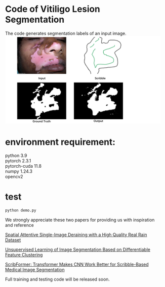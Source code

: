 # Code of Vitiligo Lesion Segmentation  
The code generates segmentation labels of an input image.
![DEMO](https://github.com/YuhanZheng0327/Weakly-Supervised-Vitiligo-Lesion-Segmentation/blob/master/GITHUB.jpg)  


# environment requirement:  
python 3.9  
pytorch 2.3.1  
pytorch-cuda 11.8  
numpy 1.24.3  
opencv2 

# test
``` python
python demo.py
```
We strongly appreciate these two papers for providing us with inspiration and reference

[Spatial Attentive Single-Image Deraining with a High Quality Real Rain Dataset](https://openaccess.thecvf.com/content_CVPR_2019/html/Wang_Spatial_Attentive_Single-Image_Deraining_With_a_High_Quality_Real_Rain_CVPR_2019_paper.html)

[Unsupervised Learning of Image Segmentation Based on Differentiable Feature Clustering](https://ieeexplore.ieee.org/abstract/document/9151332)

[ScribFormer: Transformer Makes CNN Work Better for Scribble-Based Medical Image Segmentation](https://ieeexplore.ieee.org/abstract/document/10423891)



Full training and testing code  will be released soon.
